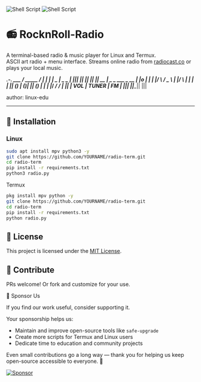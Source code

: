 ![Shell Script](https://img.shields.io/badge/RocknRoll-blue.svg) ![Shell Script](https://img.shields.io/badge/linux-edu-red.svg)
# 📻 RocknRoll-Radio

A terminal-based radio & music player for Linux and Termux.  
ASCII art radio + menu interface. Streams online radio from [radiocast.co](https://radiocast.co) or plays your local music.

  _________.-.
___ / _____ / |______
| | | _ | _ _ |
||| || || || || __
| _ _ ___ _ __ | |o |
| | |/ \ / _ \ | |/ \ | | |
| || () | ()| || () | | |
|_/ _/ ___/ | ||
| VOL | TUNER | FM | |||
||_______|| |||

   author: linux-edu


---

## 🚀 Installation
### Linux
```bash
sudo apt install mpv python3 -y
git clone https://github.com/YOURNAME/radio-term.git
cd radio-term
pip install -r requirements.txt
python3 radio.py
```
Termux

```bash
pkg install mpv python -y
git clone https://github.com/YOURNAME/radio-term.git
cd radio-term
pip install -r requirements.txt
python radio.py
```

## 📄 License

This project is licensed under the [MIT License](LICENSE).

## 🙌 Contribute

PRs welcome! Or fork and customize for your use.

💖 Sponsor Us

If you find our work useful, consider supporting it.

Your sponsorship helps us:
- Maintain and improve open-source tools like `safe-upgrade`
- Create more scripts for Termux and Linux users
- Dedicate time to education and community projects

Even small contributions go a long way — thank you for helping us keep open-source accessible to everyone. 🙏

[![Sponsor](https://img.shields.io/badge/sponsor-%E2%9D%A4-lightgrey?logo=github)](https://github.com/sponsors/linux-edu)

















